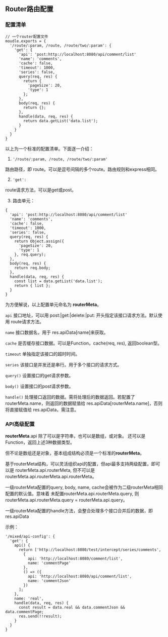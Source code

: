 ## Router路由配置

### 配置清单
```
// 一个router配置文件
moudle.exports = {
  '/route/:param, /route, /route/two/:param': {
    'get': {
      'api': 'post:http://localhost:8080/api/comment/list'
      'name': 'comments',
      'cache': false,
      'timeout': 1000,
      'series': false,
      query(req, res) {
        return {
          'pageSize': 20,
          'type': 1
        };
      },
      body(req, res) {
        return {};
      },
      handle(data, req, res) {
        return data.getList('data.list');
      }
    }
  }
}
```

以上为一个标准的配置清单。下面逐一介绍：

1. `'/route/:param, /route, /route/two/:param'`
  
  路由路径，即 route。可以是逗号间隔的多个route。路由规则和express相同。
  
2. `'get':`

  route请求方法，可以是get或post。
  
3. 路由单元：
  
  ```
  {
    'api': 'post:http://localhost:8080/api/comment/list'
    'name': 'comments',
    'cache': false,
    'timeout': 1000,
    'series': false,
    query(req, res) {
      return Object.assign({
        'pageSize': 20,
        'type': 1
      }, req.query);
    },
    body(req, res) {
      return req.body;
    },
    handle(data, req, res) {
      const list = data.getList('data.list');
      return { list };
    }
  }
  ```
  
  为方便解说，以上配置单元命名为 **routerMeta**。
  
  `api` 接口地址，可以用 post:|get:|delete:|put: 开头指定该接口请求方法。默认使用 route请求方法。
  
  `name` 接口数据名，用于 res.apiData[name]来获取。
  
  `cache` 是否缓存接口数据。可以是Function，cache(req, res), 返回boolean型。
  
  `timeout` 单独指定该接口的超时时间。
 
  `series` 该接口是并发还是串行。用于多个接口的请求方式。
  
  `query()` 设置接口的get请求参数。
  
  `body()` 设置接口的post请求参数。
  
  `handle()` 处理接口返回的数据。需将处理后的数据返回。若配置了routerMeta.name，则返回的数据赋值给 res.apiData[routerMeta.name]，否则将直接赋值给 res.apiData，需注意。
  
  
  ### API高级配置
  
  **routerMeta**.api 除了可以是字符串，也可以是数组，或对象。 还可以是Function，返回上述3种数据类型。
  
  但不论是数组还是对象，基本组成结构必须是一个标准的**routerMeta**。
  
  基于routerMeta结构，可以灵活组织api的配置，但api最多支持两级配置，即可以是 routerMeta.api.routerMeta, 但不可以是 routerMeta.api.routerMeta.api.routerMeta。
  
  一级routerMeta配置的query, body, name, cache会被作为二级routerMeta相同配置的默认值。意味着 未配置routerMeta.api.routerMeta.query, 则routerMeta.api.routerMeta.query = routerMeta.api.query。
  
  一级routerMeta配置的handle方法，会整合处理多个接口合并后的数据，即res.apiData
  
  示例：
  ```
  '/mixed/api-config': {
    'get': {
      api() {
        return ['http://localhost:8080/test/intercept/series/comments',
          {
            api: 'http://localhost:8080/comment/list',
            name: 'commentPage'
          },
          () => ({
            api: 'http://localhost:8080/api/comment/list',
            name: 'commentJson'
          })
        ];
      },
      name: 'real',
      handle(data, req, res) {
        const result = data.real && data.commentJson && data.commentPage;
        res.send(!!result);
      }
    }
  }
  ```